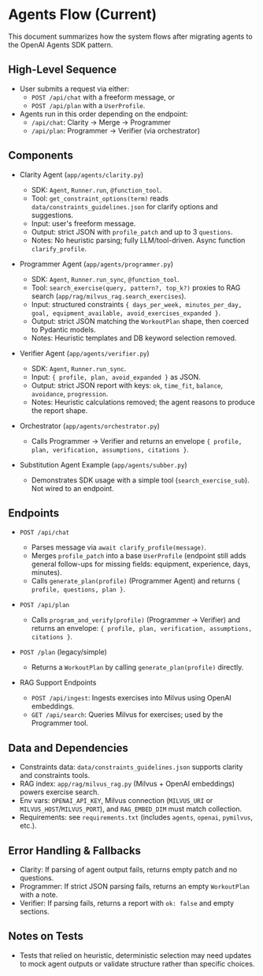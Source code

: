 # Agents Flow (Current)

This document summarizes how the system flows after migrating agents to the OpenAI Agents SDK pattern.

## High-Level Sequence

- User submits a request via either:
  - `POST /api/chat` with a freeform message, or
  - `POST /api/plan` with a `UserProfile`.
- Agents run in this order depending on the endpoint:
  - `/api/chat`: Clarity → Merge → Programmer
  - `/api/plan`: Programmer → Verifier (via orchestrator)

## Components

- Clarity Agent (`app/agents/clarity.py`)
  - SDK: `Agent`, `Runner.run`, `@function_tool`.
  - Tool: `get_constraint_options(term)` reads `data/constraints_guidelines.json` for clarify options and suggestions.
  - Input: user's freeform message.
  - Output: strict JSON with `profile_patch` and up to 3 `questions`.
  - Notes: No heuristic parsing; fully LLM/tool-driven. Async function `clarify_profile`.

- Programmer Agent (`app/agents/programmer.py`)
  - SDK: `Agent`, `Runner.run_sync`, `@function_tool`.
  - Tool: `search_exercise(query, pattern?, top_k?)` proxies to RAG search (`app/rag/milvus_rag.search_exercises`).
  - Input: structured constraints `{ days_per_week, minutes_per_day, goal, equipment_available, avoid_exercises_expanded }`.
  - Output: strict JSON matching the `WorkoutPlan` shape, then coerced to Pydantic models.
  - Notes: Heuristic templates and DB keyword selection removed.

- Verifier Agent (`app/agents/verifier.py`)
  - SDK: `Agent`, `Runner.run_sync`.
  - Input: `{ profile, plan, avoid_expanded }` as JSON.
  - Output: strict JSON report with keys: `ok`, `time_fit`, `balance`, `avoidance`, `progression`.
  - Notes: Heuristic calculations removed; the agent reasons to produce the report shape.

- Orchestrator (`app/agents/orchestrator.py`)
  - Calls Programmer → Verifier and returns an envelope `{ profile, plan, verification, assumptions, citations }`.

- Substitution Agent Example (`app/agents/subber.py`)
  - Demonstrates SDK usage with a simple tool (`search_exercise_sub`). Not wired to an endpoint.

## Endpoints

- `POST /api/chat`
  - Parses message via `await clarify_profile(message)`.
  - Merges `profile_patch` into a base `UserProfile` (endpoint still adds general follow-ups for missing fields: equipment, experience, days, minutes).
  - Calls `generate_plan(profile)` (Programmer Agent) and returns `{ profile, questions, plan }`.

- `POST /api/plan`
  - Calls `program_and_verify(profile)` (Programmer → Verifier) and returns an envelope: `{ profile, plan, verification, assumptions, citations }`.

- `POST /plan` (legacy/simple)
  - Returns a `WorkoutPlan` by calling `generate_plan(profile)` directly.

- RAG Support Endpoints
  - `POST /api/ingest`: Ingests exercises into Milvus using OpenAI embeddings.
  - `GET /api/search`: Queries Milvus for exercises; used by the Programmer tool.

## Data and Dependencies

- Constraints data: `data/constraints_guidelines.json` supports clarity and constraints tools.
- RAG index: `app/rag/milvus_rag.py` (Milvus + OpenAI embeddings) powers exercise search.
- Env vars: `OPENAI_API_KEY`, Milvus connection (`MILVUS_URI` or `MILVUS_HOST`/`MILVUS_PORT`), and `RAG_EMBED_DIM` must match collection.
- Requirements: see `requirements.txt` (includes `agents`, `openai`, `pymilvus`, etc.).

## Error Handling & Fallbacks

- Clarity: If parsing of agent output fails, returns empty patch and no questions.
- Programmer: If strict JSON parsing fails, returns an empty `WorkoutPlan` with a note.
- Verifier: If parsing fails, returns a report with `ok: false` and empty sections.

## Notes on Tests

- Tests that relied on heuristic, deterministic selection may need updates to mock agent outputs or validate structure rather than specific choices.

